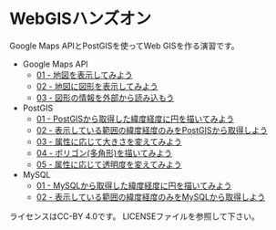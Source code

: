 # WebGISハンズオン

Google Maps APIとPostGISを使ってWeb GISを作る演習です。

* Google Maps API
  * [01 - 地図を表示してみよう](googlemapsapi/01.md)
  * [02 - 地図に図形を表示してみよう](googlemapsapi/02.md)
  * [03 - 図形の情報を外部から読み込もう](googlemapsapi/03.md)
* PostGIS
  * [01 - PostGISから取得した緯度経度に円を描いてみよう](postgis/01.md)
  * [02 - 表示している範囲の緯度経度のみをPostGISから取得しよう](postgis/02.md)
  * [03 - 属性に応じて大きさを変えてみよう](postgis/03.md)
  * [04 - ポリゴン(多角形)を描いてみよう](postgis/04.md)
  * [05 - 属性に応じて透明度を変えてみよう](postgis/05.md)
* MySQL
  * [01 - MySQLから取得した緯度経度に円を描いてみよう](mysql/01.md)
  * [02 - 表示している範囲の緯度経度のみをMySQLから取得しよう](mysql/02.md)

ライセンスはCC-BY 4.0です。
LICENSEファイルを参照して下さい。
